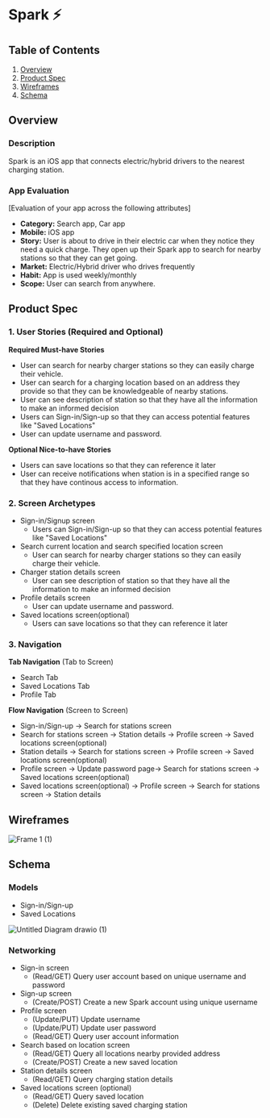 
# Spark ⚡️

## Table of Contents
1. [Overview](#Overview)
1. [Product Spec](#Product-Spec)
1. [Wireframes](#Wireframes)
2. [Schema](#Schema)

## Overview
### Description
Spark is an iOS app that connects electric/hybrid drivers to the nearest charging station.

### App Evaluation
[Evaluation of your app across the following attributes]
- **Category:** Search app, Car app
- **Mobile:** iOS app
- **Story:** User is about to drive in their electric car when they notice they need a quick charge. They open up their Spark app to search for nearby stations so that they can get going.
- **Market:** Electric/Hybrid driver who drives frequently
- **Habit:** App is used weekly/monthly
- **Scope:** User can search from anywhere.

## Product Spec

### 1. User Stories (Required and Optional)

**Required Must-have Stories**

* User can search for nearby charger stations so they can easily charge their vehicle.
* User can search for a charging location based on an address they provide so that they can be knowledgeable of nearby stations.
* User can see description of station so that they have all the information to make an informed decision
* Users can Sign-in/Sign-up so that they can access potential features like "Saved Locations"
* User can update username and password.

**Optional Nice-to-have Stories**

* Users can save locations so that they can reference it later
* User can receive notifications when station is in a specified range so that they have continous access to information.

### 2. Screen Archetypes

* Sign-in/Signup screen
   * Users can Sign-in/Sign-up so that they can access potential features like "Saved Locations"
* Search current location and search specified location screen
   * User can search for nearby charger stations so they can easily charge their vehicle.
 * Charger station details screen
   * User can see description of station so that they have all the information to make an informed decision
 * Profile details screen
   * User can update username and password. 
 * Saved locations screen(optional)
   * Users can save locations so that they can reference it later
  
### 3. Navigation

**Tab Navigation** (Tab to Screen)

* Search Tab
* Saved Locations Tab
* Profile Tab

**Flow Navigation** (Screen to Screen)

* Sign-in/Sign-up -> Search for stations screen
* Search for stations screen -> Station details -> Profile screen -> Saved locations screen(optional)
* Station details -> Search for stations screen -> Profile screen -> Saved locations screen(optional)
* Profile screen -> Update password page->  Search for stations screen -> Saved locations screen(optional)
* Saved locations screen(optional) -> Profile screen -> Search for stations screen -> Station details

## Wireframes
![Frame 1 (1)](https://user-images.githubusercontent.com/40500769/199324214-54d07e3c-5c30-4c8f-a73c-5c4d3c461e31.png)

## Schema 
### Models
- Sign-in/Sign-up
- Saved Locations

![Untitled Diagram drawio (1)](https://user-images.githubusercontent.com/40500769/199324218-b345f044-0a9a-42b6-a534-fb17ce1d1f72.png)
### Networking
- Sign-in screen
  - (Read/GET) Query user account based on unique username and password
- Sign-up screen
  - (Create/POST) Create a new Spark account using unique username
- Profile screen
  - (Update/PUT) Update username
  - (Update/PUT) Update user password
  - (Read/GET) Query user account information
- Search based on location screen
  - (Read/GET) Query all locations nearby provided address
  - (Create/POST) Create a new saved location
- Station details screen
  - (Read/GET) Query charging station details
- Saved locations screen (optional)
  - (Read/GET) Query saved location
  - (Delete) Delete existing saved charging station
